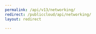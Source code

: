 ```yaml
---
permalink: /api/v13/networking/
redirect: /publiccloud/api/networking/
layout: redirect

---
```

<!--UNDER REVISION-->


<!--
Instructions:
permalink = The deprecated URL that you want to redirect to a new URL.
redirect  = The new URL.
Give your file the same name as the file that you are redirecting to.
-->


